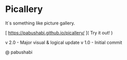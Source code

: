 # Picallery

It`s something like picture gallery.

[ https://pabushabi.github.io/picallery/ ]( Try it out! )

v 2.0 - Major visual & logical update
v 1.0 - Initial commit

@ pabushabi